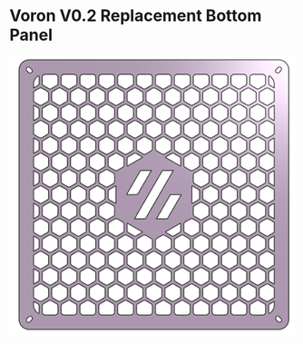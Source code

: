 # Voron V0.2 Replacement Bottom Panel



![images/screenshot-from-2024-04-27-21-55-24.png](images/screenshot-from-2024-04-27-21-55-24.png)